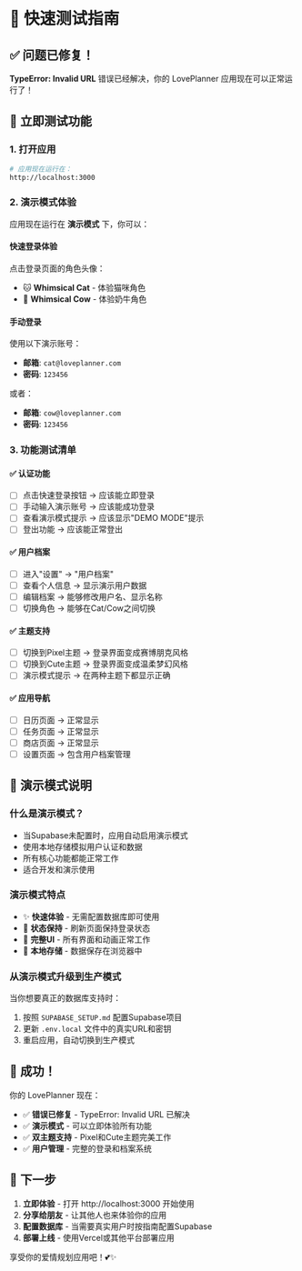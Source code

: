 # 🚀 快速测试指南

## ✅ 问题已修复！

**TypeError: Invalid URL** 错误已经解决，你的 LovePlanner 应用现在可以正常运行了！

## 🎯 立即测试功能

### 1. **打开应用**
```bash
# 应用现在运行在：
http://localhost:3000
```

### 2. **演示模式体验**
应用现在运行在 **演示模式** 下，你可以：

#### **快速登录体验**
点击登录页面的角色头像：
- 🐱 **Whimsical Cat** - 体验猫咪角色
- 🐄 **Whimsical Cow** - 体验奶牛角色

#### **手动登录**
使用以下演示账号：
- **邮箱**: `cat@loveplanner.com`
- **密码**: `123456`

或者：
- **邮箱**: `cow@loveplanner.com`  
- **密码**: `123456`

### 3. **功能测试清单**

#### ✅ **认证功能**
- [ ] 点击快速登录按钮 → 应该能立即登录
- [ ] 手动输入演示账号 → 应该能成功登录
- [ ] 查看演示模式提示 → 应该显示"DEMO MODE"提示
- [ ] 登出功能 → 应该能正常登出

#### ✅ **用户档案**
- [ ] 进入"设置" → "用户档案"
- [ ] 查看个人信息 → 显示演示用户数据
- [ ] 编辑档案 → 能够修改用户名、显示名称
- [ ] 切换角色 → 能够在Cat/Cow之间切换

#### ✅ **主题支持**
- [ ] 切换到Pixel主题 → 登录界面变成赛博朋克风格
- [ ] 切换到Cute主题 → 登录界面变成温柔梦幻风格
- [ ] 演示模式提示 → 在两种主题下都显示正确

#### ✅ **应用导航**
- [ ] 日历页面 → 正常显示
- [ ] 任务页面 → 正常显示  
- [ ] 商店页面 → 正常显示
- [ ] 设置页面 → 包含用户档案管理

## 🔧 演示模式说明

### **什么是演示模式？**
- 当Supabase未配置时，应用自动启用演示模式
- 使用本地存储模拟用户认证和数据
- 所有核心功能都能正常工作
- 适合开发和演示使用

### **演示模式特点**
- ✨ **快速体验** - 无需配置数据库即可使用
- 🔄 **状态保持** - 刷新页面保持登录状态
- 🎨 **完整UI** - 所有界面和动画正常工作
- 💾 **本地存储** - 数据保存在浏览器中

### **从演示模式升级到生产模式**
当你想要真正的数据库支持时：
1. 按照 `SUPABASE_SETUP.md` 配置Supabase项目
2. 更新 `.env.local` 文件中的真实URL和密钥
3. 重启应用，自动切换到生产模式

## 🎉 成功！

你的 LovePlanner 现在：
- ✅ **错误已修复** - TypeError: Invalid URL 已解决
- ✅ **演示模式** - 可以立即体验所有功能
- ✅ **双主题支持** - Pixel和Cute主题完美工作
- ✅ **用户管理** - 完整的登录和档案系统

## 📱 下一步

1. **立即体验** - 打开 http://localhost:3000 开始使用
2. **分享给朋友** - 让其他人也来体验你的应用
3. **配置数据库** - 当需要真实用户时按指南配置Supabase
4. **部署上线** - 使用Vercel或其他平台部署应用

享受你的爱情规划应用吧！💕✨
